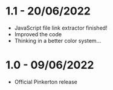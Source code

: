 # 1.1 - 20/06/2022
- JavaScript file link extractor finished!
- Improved the code
- Thinking in a better color system...

# 1.0 - 09/06/2022
- Official Pinkerton release